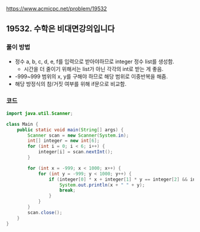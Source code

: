 https://www.acmicpc.net/problem/19532

## 19532. 수학은 비대면강의입니다

### 풀이 방법
- 정수 a, b, c, d, e, f를 입력으로 받아야하므로 integer 정수 list를 생성함.
  - 시간을 더 줄이기 위해서는 list가 아닌 각각의 int로 받는 게 좋음.
- -999~999 범위의 x, y를 구해야 하므로 해당 범위로 이중반복을 해줌.
- 해당 방정식의 참/거짓 여부를 위해 if문으로 비교함.

### 코드
```java
import java.util.Scanner;

class Main {
    public static void main(String[] args) {
        Scanner scan = new Scanner(System.in);
        int[] integer = new int[6];
        for (int i = 0; i < 6; i++) {
            integer[i] = scan.nextInt();
        }

        for (int x = -999; x < 1000; x++) {
            for (int y = -999; y < 1000; y++) {
                if (integer[0] * x + integer[1] * y == integer[2] && integer[3] * x + integer[4] * y == integer[5]) {
                    System.out.println(x + " " + y);
                    break;
                }
            }
        }
        scan.close();
    }
}
```